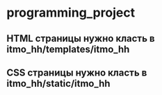 # programming_project
## HTML страницы нужно класть в itmo_hh/templates/itmo_hh
## CSS страницы нужно класть в itmo_hh/static/itmo_hh